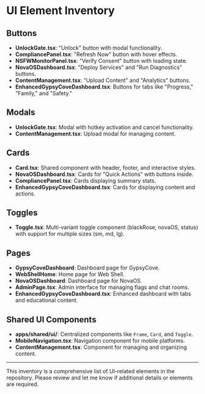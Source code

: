 # UI Element Inventory

## Buttons

- **UnlockGate.tsx**: "Unlock" button with modal functionality.
- **CompliancePanel.tsx**: "Refresh Now" button with hover effects.
- **NSFWMonitorPanel.tsx**: "Verify Consent" button with loading state.
- **NovaOSDashboard.tsx**: "Deploy Services" and "Run Diagnostics" buttons.
- **ContentManagement.tsx**: "Upload Content" and "Analytics" buttons.
- **EnhancedGypsyCoveDashboard.tsx**: Buttons for tabs like "Progress," "Family," and "Safety."

## Modals

- **UnlockGate.tsx**: Modal with hotkey activation and cancel functionality.
- **ContentManagement.tsx**: Upload modal for managing content.

## Cards

- **Card.tsx**: Shared component with header, footer, and interactive styles.
- **NovaOSDashboard.tsx**: Cards for "Quick Actions" with buttons inside.
- **CompliancePanel.tsx**: Cards displaying summary stats.
- **EnhancedGypsyCoveDashboard.tsx**: Cards for displaying content and actions.

## Toggles

- **Toggle.tsx**: Multi-variant toggle component (blackRose, novaOS, status) with support for multiple sizes (sm, md, lg).

## Pages

- **GypsyCoveDashboard**: Dashboard page for GypsyCove.
- **WebShellHome**: Home page for Web Shell.
- **NovaOSDashboard**: Dashboard page for NovaOS.
- **AdminPage.tsx**: Admin interface for managing flags and chat rooms.
- **EnhancedGypsyCoveDashboard.tsx**: Enhanced dashboard with tabs and educational content.

## Shared UI Components

- **apps/shared/ui/**: Centralized components like `Frame`, `Card`, and `Toggle`.
- **MobileNavigation.tsx**: Navigation component for mobile platforms.
- **ContentManagement.tsx**: Component for managing and organizing content.

---

This inventory is a comprehensive list of UI-related elements in the repository. Please review and let me know if additional details or elements are required.
